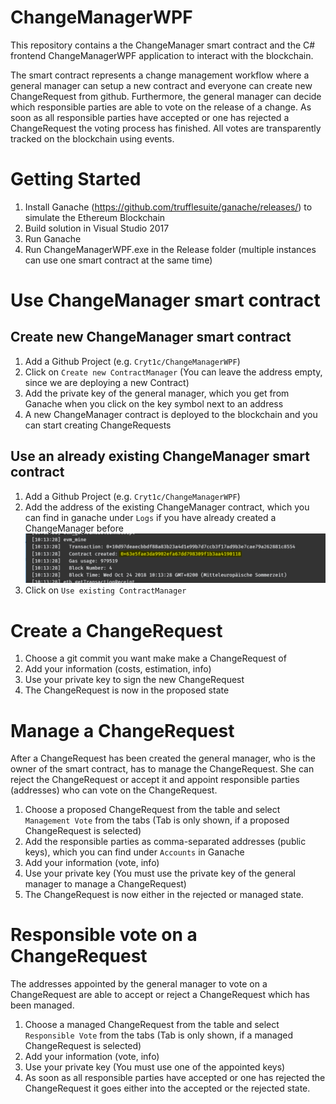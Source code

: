# ChangeManagerWPF

This repository contains a the ChangeManager smart contract and the C# frontend ChangeManagerWPF application to interact with the blockchain.

The smart contract represents a change management workflow where a general manager can setup a new contract and everyone can create new ChangeRequest
from github. Furthermore, the general manager can decide which responsible parties are able to vote on the release of a change. 
As soon as all responsible parties have accepted or one has rejected a ChangeRequest the voting process has finished.
All votes are transparently tracked on the blockchain using events.

# Getting Started

1. Install Ganache (https://github.com/trufflesuite/ganache/releases/) to simulate the Ethereum Blockchain
2. Build solution in Visual Studio 2017
3. Run Ganache
4. Run ChangeManagerWPF.exe in the Release folder (multiple instances can use one smart contract at the same time)

# Use ChangeManager smart contract
## Create new ChangeManager smart contract
1. Add a Github Project (e.g. ``Cryt1c/ChangeManagerWPF``)
2. Click on ``Create new ContractManager`` (You can leave the address empty, since we are deploying a new Contract)
3. Add the private key of the general manager, which you get from Ganache when you click on the key symbol next to an address
4. A new ChangeManager contract is deployed to the blockchain and you can start creating ChangeRequests

## Use an already existing ChangeManager smart contract
1. Add a Github Project (e.g. ``Cryt1c/ChangeManagerWPF``)
2. Add the address of the existing ChangeManager contract, which you can find in ganache under ``Logs`` if you have already created a ChangeManager before
![Logs in Ganache](./contract_address.png)
3. Click on ``Use existing ContractManager``

# Create a ChangeRequest
1. Choose a git commit you want make make a ChangeRequest of
2. Add your information (costs, estimation, info)
3. Use your private key to sign the new ChangeRequest
4. The ChangeRequest is now in the proposed state

# Manage a ChangeRequest
After a ChangeRequest has been created the general manager, who is the owner of the smart contract, has to manage the ChangeRequest. She can reject the ChangeRequest or accept it and appoint responsible parties (addresses) who can vote on the ChangeRequest.
1. Choose a proposed ChangeRequest from the table and select ``Management Vote`` from the tabs (Tab is only shown, if a proposed ChangeRequest is selected)
2. Add the responsible parties as comma-separated addresses (public keys), which you can find under ``Accounts`` in Ganache
3. Add your information (vote, info)
4. Use your private key (You must use the private key of the general manager to manage a ChangeRequest)
5. The ChangeRequest is now either in the rejected or managed state.

# Responsible vote on a ChangeRequest
The addresses appointed by the general manager to vote on a ChangeRequest are able to accept or reject a ChangeRequest which has been managed.
1. Choose a managed ChangeRequest from the table and select ``Responsible Vote`` from the tabs (Tab is only shown, if a managed ChangeRequest is selected)
2. Add your information (vote, info)
3. Use your private key (You must use one of the appointed keys)
4. As soon as all responsible parties have accepted or one has rejected the ChangeRequest it goes either into the accepted or the rejected state.
